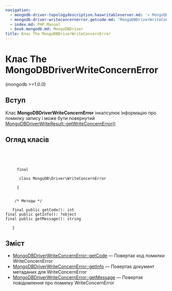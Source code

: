 ```yaml
---
navigation:
  - mongodb-driver-topologydescription.haswritableserver.md: '« MongoDBDriverTopologyDescription::hasWritableServer'
  - mongodb-driver-writeconcernerror.getcode.md: 'MongoDBDriverWriteConcernError::getCode »'
  - index.md: PHP Manual
  - book.mongodb.md: MongoDBDriver
title: Клас The MongoDBDriverWriteConcernError
---
```

# Клас The MongoDBDriverWriteConcernError

(mongodb >=1.0.0)

## Вступ

Клас **MongoDBDriverWriteConcernError** інкапсулює інформацію про помилку запису і може бути повернутий [MongoDBDriverWriteResult::getWriteConcernError()](mongodb-driver-writeresult.getwriteconcernerror.md)

## Огляд класів

```classsynopsis



    
     final
     
      class MongoDB\Driver\WriteConcernError
     
     {


    /* Методы */
    
   final public getCode(): int
final public getInfo(): ?object
final public getMessage(): string

   }
```

## Зміст

-   [MongoDBDriverWriteConcernError::getCode](mongodb-driver-writeconcernerror.getcode.md) — Повертає код помилки WriteConcernError
-   [MongoDBDriverWriteConcernError::getInfo](mongodb-driver-writeconcernerror.getinfo.md) — Повертає документ метаданих для WriteConcernError
-   [MongoDBDriverWriteConcernError::getMessage](mongodb-driver-writeconcernerror.getmessage.md) — Повертає повідомлення про помилку WriteConcernError
